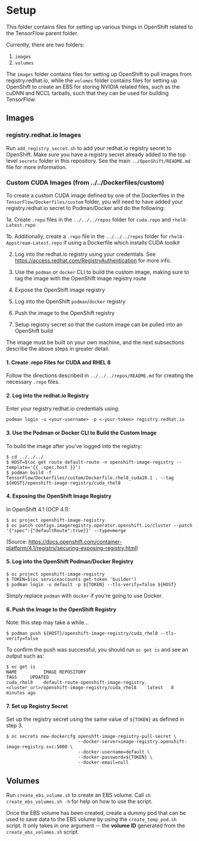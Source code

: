 # Setup

This folder contains files for setting up various things in OpenShift related to the TensorFlow parent folder.

Currently, there are two folders:

  1. `images`
  2. `volumes`

The `images` folder contains files for setting up OpenShift to pull images from registry.redhat.io, while the `volumes` folder contains files for setting up OpenShift to create an EBS for storing NVIDIA related files, such as the cuDNN and NCCL tarballs, such that they can be used for building TensorFlow.

## Images


### registry.redhat.io Images

Run `add_registry_secret.sh` to add your redhat.io registry secret to OpenShift. Make sure you have a registry secret already added to the top level `secrets` folder in this repository. See the main `../OpenShift/README.md` file for more information.

### Custom CUDA Images (from ../../Dockerfiles/custom)

To create a custom CUDA image defined by one of the Dockerfiles in the `TensorFlow/Dockerfiles/custom` folder, you will need to have added your registry.redhat.io secret to Podman/Docker and do the following:

1a. Create `.repo` files in the `../../../repos` folder for `cuda.repo` and `rhel8-Latest.repo`

1b. Additionally, create a `.repo` file in the `../../../repos` folder for `rhel8-Appstream-Latest.repo` if using a Dockerfile which installs CUDA toolkit

2. Log into the redhat.io registry using your credentials. See https://access.redhat.com/RegistryAuthentication for more info.

3. Use the `podman` or `docker` CLI to build the custom image, making sure to tag the image with the OpenShift image registry route

4. Expose the OpenShift image registry

5. Log into the OpenShift `podman`/`docker` registry

6. Push the image to the OpenShift registry

7. Setup registry secret so that the custom image can be pulled into an OpenShift build

The image must be built on your own machine, and the next subsections describe the above steps in greater detail.

#### 1. Create .repo Files for CUDA and RHEL 8

Follow the directions described in `../../../repos/README.md` for creating the necessary `.repo` files.

#### 2. Log into the redhat.io Registry

Enter your registry.redhat.io credentials using:

```
podman login -u <your-username> -p <-your-token> registry.redhat.io
```

#### 3. Use the Podman or Docker CLI to Build the Custom Image

To build the image after you've logged into the registry:

```
$ cd ../../../
$ HOST=$(oc get route default-route -n openshift-image-registry --template='{{ .spec.host }}')
$ podman build -f TensorFlow/Dockerfiles/custom/Dockerfile.rhel8_cuda10.1 . --tag ${HOST}/openshift-image-registry/cuda_rhel8
```

#### 4. Exposing the OpenShift Image Registry

In OpenShift 4.1 (OCP 4.1):

```
$ oc project openshift-image-registry
$ oc patch configs.imageregistry.operator.openshift.io/cluster --patch '{"spec":{"defaultRoute":true}}' --type=merge
```

(Source: https://docs.openshift.com/container-platform/4.1/registry/securing-exposing-registry.html)

#### 5. Log into the OpenShift Podman/Docker Registry

```
$ oc project openshift-image-registry
$ TOKEN=$(oc serviceaccounts get-token 'builder')
$ podman login -u default -p ${TOKEN} --tls-verify=false ${HOST}
```

Simply replace `podman` with `docker` if you're going to use Docker.

#### 6. Push the Image to the OpenShift Registry

Note: this step may take a while...

```
$ podman push ${HOST}/openshift-image-registry/cuda_rhel8 --tls-verify=false
```

To confirm the push was successful, you should run `oc get is` and see an output such as:

```
$ oc get is
NAME          IMAGE REPOSITORY                                                                            TAGS     UPDATED
cuda_rhel8    default-route-openshift-image-registry.<cluster_url>/openshift-image-registry/cuda_rhel8    latest   8 minutes ago
```

#### 7. Set up Registry Secret

Set up the registry secret using the same value of `${TOKEN}` as defined in step 3.

```
$ oc secrets new-dockercfg openshft-image-registry-pull-secret \
                           --docker-server=image-registry.openshift-image-registry.svc:5000 \
                           --docker-username=default \
                           --docker-password=${TOKEN} \
                           --docker-email=null
```

## Volumes

Run `create_ebs_volume.sh` to create an EBS volume. Call `sh create_ebs_volumes.sh -h` for help on how to use the script. 

Once the EBS volume has been created, create a dummy pod that can be used to save data to the EBS volume by using the `create_temp_pod.sh` script. It only takes in one argument -- the **volume ID** generated from the `create_ebs_volumes.sh` script.
